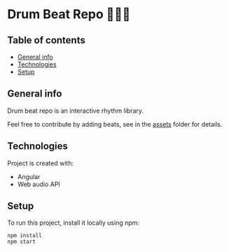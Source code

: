 # Drum Beat Repo 🥁🎼🎵

## Table of contents
* [General info](#general-info)
* [Technologies](#technologies)
* [Setup](#setup)

## General info
Drum beat repo is an interactive rhythm library.

Feel free to contribute by adding beats, see in the [assets](src/assets) folder for details.

## Technologies
Project is created with:
* Angular
* Web audio API

## Setup
To run this project, install it locally using npm:

```
npm install
npm start
```

